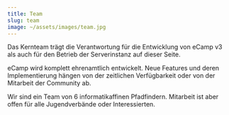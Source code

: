 ```yaml
---
title: Team
slug: team
image: ~/assets/images/team.jpg
---
```

Das Kernteam trägt die Verantwortung für die Entwicklung von eCamp v3 als auch für den Betrieb der Serverinstanz auf dieser Seite.  

eCamp wird komplett ehrenamtlich entwickelt. Neue Features und deren Implementierung hängen von der zeitlichen Verfügbarkeit oder von der Mitarbeit der Community ab. 

Wir sind ein Team von 6 informatikaffinen Pfadfindern. Mitarbeit ist aber offen für alle Jugendverbände oder Interessierten.
